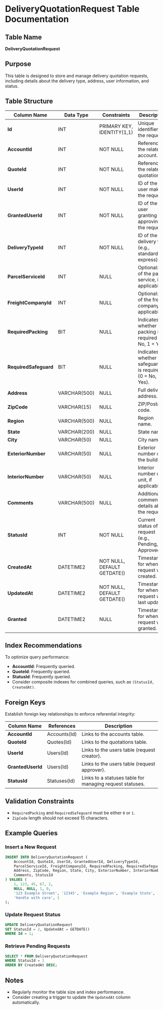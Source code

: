 # DeliveryQuotationRequest Table Documentation

## Table Name

**DeliveryQuotationRequest**

## Purpose

This table is designed to store and manage delivery quotation requests, including details about the delivery type, address, user information, and status.

## Table Structure

| Column Name           | Data Type    | Constraints                 | Description                                                   |
| --------------------- | ------------ | --------------------------- | ------------------------------------------------------------- |
| **Id**                | INT          | PRIMARY KEY, IDENTITY(1,1)  | Unique identifier for the request.                            |
| **AccountId**         | INT          | NOT NULL                    | Reference to the related account.                             |
| **QuoteId**           | INT          | NOT NULL                    | Reference to the related quotation.                           |
| **UserId**            | INT          | NOT NULL                    | ID of the user making the request.                            |
| **GrantedUserId**     | INT          | NOT NULL                    | ID of the user granting or approving the request.             |
| **DeliveryTypeId**    | INT          | NOT NULL                    | ID of the delivery type (e.g., standard, express).            |
| **ParcelServiceId**   | INT          | NULL                        | Optional: ID of the parcel service, if applicable.            |
| **FreightCompanyId**  | INT          | NULL                        | Optional: ID of the freight company, if applicable.           |
| **RequiredPacking**   | BIT          | NULL                        | Indicates whether packing is required (0 = No, 1 = Yes).      |
| **RequiredSafeguard** | BIT          | NULL                        | Indicates whether safeguarding is required (0 = No, 1 = Yes). |
| **Address**           | VARCHAR(500) | NULL                        | Full delivery address.                                        |
| **ZipCode**           | VARCHAR(15)  | NULL                        | ZIP/Postal code.                                              |
| **Region**            | VARCHAR(500) | NULL                        | Region name.                                                  |
| **State**             | VARCHAR(200) | NULL                        | State name.                                                   |
| **City**              | VARCHAR(50)  | NULL                        | City name.                                                    |
| **ExteriorNumber**    | VARCHAR(50)  | NULL                        | Exterior number of the building.                              |
| **InteriorNumber**    | VARCHAR(50)  | NULL                        | Interior number or unit, if applicable.                       |
| **Comments**          | VARCHAR(500) | NULL                        | Additional comments or details about the request.             |
| **StatusId**          | INT          | NOT NULL                    | Current status of the request (e.g., Pending, Approved).      |
| **CreatedAt**         | DATETIME2    | NOT NULL, DEFAULT GETDATE() | Timestamp for when the request was created.                   |
| **UpdatedAt**         | DATETIME2    | NOT NULL, DEFAULT GETDATE() | Timestamp for when the request was last updated.              |
| **Granted**           | DATETIME2    | NULL                        | Timestamp for when the request was granted.                   |

## Index Recommendations

To optimize query performance:

- **AccountId**: Frequently queried.
- **QuoteId**: Frequently queried.
- **StatusId**: Frequently queried.
- Consider composite indexes for combined queries, such as `(StatusId, CreatedAt)`.

## Foreign Keys

Establish foreign key relationships to enforce referential integrity:

| Column Name       | References   | Description                                              |
| ----------------- | ------------ | -------------------------------------------------------- |
| **AccountId**     | Accounts(Id) | Links to the accounts table.                             |
| **QuoteId**       | Quotes(Id)   | Links to the quotations table.                           |
| **UserId**        | Users(Id)    | Links to the users table (request creator).              |
| **GrantedUserId** | Users(Id)    | Links to the users table (request approver).             |
| **StatusId**      | Statuses(Id) | Links to a statuses table for managing request statuses. |

## Validation Constraints

- `RequiredPacking` and `RequiredSafeguard` must be either `0` or `1`.
- `ZipCode` length should not exceed 15 characters.

## Example Queries

### Insert a New Request

```sql
INSERT INTO DeliveryQuotationRequest (
    AccountId, QuoteId, UserId, GrantedUserId, DeliveryTypeId,
    ParcelServiceId, FreightCompanyId, RequiredPacking, RequiredSafeguard,
    Address, ZipCode, Region, State, City, ExteriorNumber, InteriorNumber,
    Comments, StatusId
) VALUES (
    1, 123, 45, 67, 2,
    NULL, NULL, 1, 0,
    '123 Example Street', '12345', 'Example Region', 'Example State', 'Example City', '123', 'A',
    'Handle with care', 1
);
```

### Update Request Status

```sql
UPDATE DeliveryQuotationRequest
SET StatusId = 2, UpdatedAt = GETDATE()
WHERE Id = 1;
```

### Retrieve Pending Requests

```sql
SELECT * FROM DeliveryQuotationRequest
WHERE StatusId = 1
ORDER BY CreatedAt DESC;
```

## Notes

- Regularly monitor the table size and index performance.
- Consider creating a trigger to update the `UpdatedAt` column automatically.
